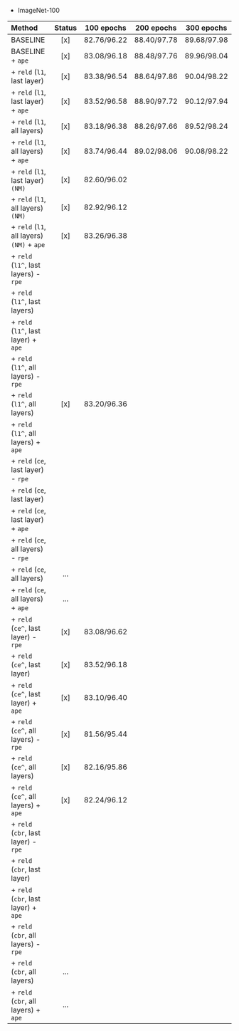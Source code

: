 
 - ImageNet-100
 
|Method|Status| 100 epochs | 200 epochs | 300 epochs|
|:-----|:-----:|:-----:|:----:|:----:|
|BASELINE| [x] |82.76/96.22|88.40/97.78|89.68/97.98|
|BASELINE + `ape`| [x] |83.08/96.18|88.48/97.76|89.96/98.04|
|+ `reld` (`l1`, last layer)| [x] |83.38/96.54|88.64/97.86|90.04/98.22|
|+ `reld` (`l1`, last layer) + `ape`| [x] |83.52/96.58|88.90/97.72|90.12/97.94|
|+ `reld` (`l1`, all layers)| [x] |83.18/96.38|88.26/97.66|89.52/98.24|
|+ `reld` (`l1`, all layers) + `ape`| [x] |83.74/96.44|89.02/98.06|90.08/98.22|
|+ `reld` (`l1`, last layer)`(NM)`| [x] |82.60/96.02|
|+ `reld` (`l1`, all layers)`(NM)`| [x] |82.92/96.12|
|+ `reld` (`l1`, all layers)`(NM)` + `ape`| [x] |83.26/96.38|
|+ `reld` (`l1^`, last layers) - `rpe`|
|+ `reld` (`l1^`, last layers)|
|+ `reld` (`l1^`, last layer) + `ape`|
|+ `reld` (`l1^`, all layers) - `rpe`|
|+ `reld` (`l1^`, all layers)|[x]|83.20/96.36|
|+ `reld` (`l1^`, all layers) + `ape`|
|+ `reld` (`ce`, last layer) - `rpe`|
|+ `reld` (`ce`, last layer)|
|+ `reld` (`ce`, last layer) + `ape`|
|+ `reld` (`ce`, all layers) - `rpe`|
|+ `reld` (`ce`, all layers)|...|
|+ `reld` (`ce`, all layers) + `ape`|...|
|+ `reld` (`ce^`, last layer) - `rpe`|[x]|83.08/96.62|
|+ `reld` (`ce^`, last layer)|[x]|83.52/96.18|
|+ `reld` (`ce^`, last layer) + `ape`|[x]|83.10/96.40|
|+ `reld` (`ce^`, all layers) - `rpe`|[x]|81.56/95.44|
|+ `reld` (`ce^`, all layers)|[x]|82.16/95.86|
|+ `reld` (`ce^`, all layers) + `ape`|[x]|82.24/96.12|
|+ `reld` (`cbr`, last layer) - `rpe`|
|+ `reld` (`cbr`, last layer)|
|+ `reld` (`cbr`, last layer) + `ape`|
|+ `reld` (`cbr`, all layers) - `rpe`|
|+ `reld` (`cbr`, all layers)|...|
|+ `reld` (`cbr`, all layers) + `ape`|...|
